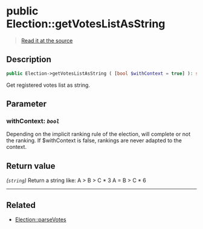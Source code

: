 # public Election::getVotesListAsString

> [Read it at the source](https://github.com/julien-boudry/Condorcet/blob/master/src/ElectionProcess/VotesProcess.php#L126)

## Description    

```php
public Election->getVotesListAsString ( [bool $withContext = true] ): string
```

Get registered votes list as string.

## Parameter

### **withContext:** *`bool`*   
Depending on the implicit ranking rule of the election, will complete or not the ranking. If $withContext is false, rankings are never adapted to the context.    


## Return value   

*(`string`)* Return a string like:
A > B > C * 3
A = B > C * 6


---------------------------------------

## Related

* [Election::parseVotes](/Docs/api-reference/Election%20Class/Election--parseVotes.md)    
